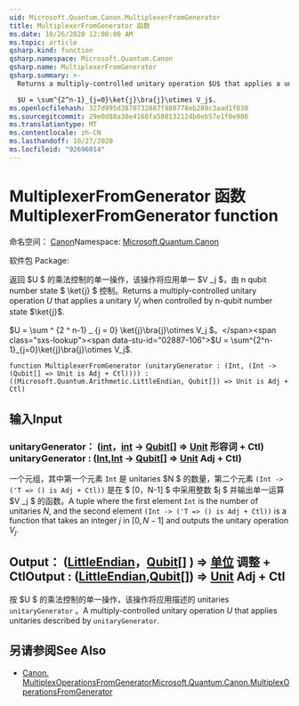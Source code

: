 ```yaml
---
uid: Microsoft.Quantum.Canon.MultiplexerFromGenerator
title: MultiplexerFromGenerator 函数
ms.date: 10/26/2020 12:00:00 AM
ms.topic: article
qsharp.kind: function
qsharp.namespace: Microsoft.Quantum.Canon
qsharp.name: MultiplexerFromGenerator
qsharp.summary: >-
  Returns a multiply-controlled unitary operation $U$ that applies a unitary $V_j$ when controlled by n-qubit number state $\ket{j}$.

  $U = \sum^{2^n-1}_{j=0}\ket{j}\bra{j}\otimes V_j$.
ms.openlocfilehash: 327d995d3870732887f880778eb289c3aad1f030
ms.sourcegitcommit: 29e0d88a30e4166fa580132124b0eb57e1f0e986
ms.translationtype: MT
ms.contentlocale: zh-CN
ms.lasthandoff: 10/27/2020
ms.locfileid: "92696014"
---
```

# <a name="multiplexerfromgenerator-function"></a><span data-ttu-id="02887-102">MultiplexerFromGenerator 函数</span><span class="sxs-lookup"><span data-stu-id="02887-102">MultiplexerFromGenerator function</span></span>

<span data-ttu-id="02887-103">命名空间： [Canon](xref:Microsoft.Quantum.Canon)</span><span class="sxs-lookup"><span data-stu-id="02887-103">Namespace: [Microsoft.Quantum.Canon](xref:Microsoft.Quantum.Canon)</span></span>

<span data-ttu-id="02887-104">软件包 [](https://nuget.org/packages/)</span><span class="sxs-lookup"><span data-stu-id="02887-104">Package: [](https://nuget.org/packages/)</span></span>


<span data-ttu-id="02887-105">返回 $U $ 的乘法控制的单一操作，该操作将应用单一 $V _j $，由 n qubit number state $ \ket{j} $ 控制。</span><span class="sxs-lookup"><span data-stu-id="02887-105">Returns a multiply-controlled unitary operation $U$ that applies a unitary $V_j$ when controlled by n-qubit number state $\ket{j}$.</span></span>

<span data-ttu-id="02887-106">$U = \sum ^ {2 ^ n-1} _ {j = 0} \ket{j}\bra{j}\otimes V_j $。</span><span class="sxs-lookup"><span data-stu-id="02887-106">$U = \sum^{2^n-1}_{j=0}\ket{j}\bra{j}\otimes V_j$.</span></span>

```qsharp
function MultiplexerFromGenerator (unitaryGenerator : (Int, (Int -> (Qubit[] => Unit is Adj + Ctl)))) : ((Microsoft.Quantum.Arithmetic.LittleEndian, Qubit[]) => Unit is Adj + Ctl)
```


## <a name="input"></a><span data-ttu-id="02887-107">输入</span><span class="sxs-lookup"><span data-stu-id="02887-107">Input</span></span>

### <a name="unitarygenerator--intint---qubit--unit-adj--ctl"></a><span data-ttu-id="02887-108">unitaryGenerator： ([int](xref:microsoft.quantum.lang-ref.int)，[int](xref:microsoft.quantum.lang-ref.int) -> [Qubit](xref:microsoft.quantum.lang-ref.qubit)[] => [Unit](xref:microsoft.quantum.lang-ref.unit) 形容词 + Ctl) </span><span class="sxs-lookup"><span data-stu-id="02887-108">unitaryGenerator : ([Int](xref:microsoft.quantum.lang-ref.int),[Int](xref:microsoft.quantum.lang-ref.int) -> [Qubit](xref:microsoft.quantum.lang-ref.qubit)[] => [Unit](xref:microsoft.quantum.lang-ref.unit) Adj + Ctl)</span></span>

<span data-ttu-id="02887-109">一个元组，其中第一个元素 `Int` 是 unitaries $N $ 的数量，第二个元素 `(Int -> ('T => () is Adj + Ctl))` 是在 $ [0，N-1] $ 中采用整数 $j $ 并输出单一运算 $V _j $ 的函数。</span><span class="sxs-lookup"><span data-stu-id="02887-109">A tuple where the first element `Int` is the number of unitaries $N$, and the second element `(Int -> ('T => () is Adj + Ctl))` is a function that takes an integer $j$ in $[0,N-1]$ and outputs the unitary operation $V_j$.</span></span>



## <a name="output--littleendianqubit--unit-adj--ctl"></a><span data-ttu-id="02887-110">Output： ([LittleEndian](xref:Microsoft.Quantum.Arithmetic.LittleEndian)，[Qubit](xref:microsoft.quantum.lang-ref.qubit)[] ) => [单位](xref:microsoft.quantum.lang-ref.unit) 调整 + Ctl</span><span class="sxs-lookup"><span data-stu-id="02887-110">Output : ([LittleEndian](xref:Microsoft.Quantum.Arithmetic.LittleEndian),[Qubit](xref:microsoft.quantum.lang-ref.qubit)[]) => [Unit](xref:microsoft.quantum.lang-ref.unit) Adj + Ctl</span></span>

<span data-ttu-id="02887-111">按 $U $ 的乘法控制的单一操作，该操作将应用描述的 unitaries `unitaryGenerator` 。</span><span class="sxs-lookup"><span data-stu-id="02887-111">A multiply-controlled unitary operation $U$ that applies unitaries described by `unitaryGenerator`.</span></span>

## <a name="see-also"></a><span data-ttu-id="02887-112">另请参阅</span><span class="sxs-lookup"><span data-stu-id="02887-112">See Also</span></span>

- [<span data-ttu-id="02887-113">Canon. MultiplexOperationsFromGenerator</span><span class="sxs-lookup"><span data-stu-id="02887-113">Microsoft.Quantum.Canon.MultiplexOperationsFromGenerator</span></span>](xref:Microsoft.Quantum.Canon.MultiplexOperationsFromGenerator)
